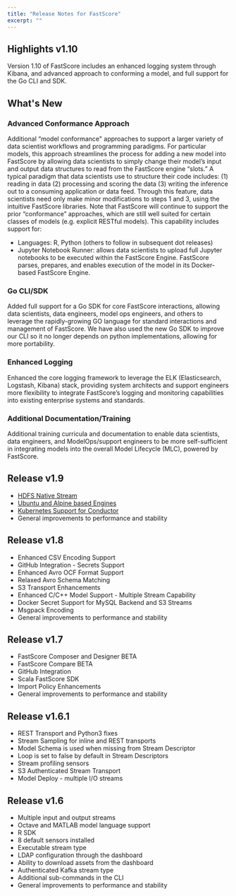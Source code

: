```yaml
---
title: "Release Notes for FastScore"
excerpt: ""
---
```

## Highlights v1.10
Version 1.10 of FastScore includes an enhanced logging system through Kibana, and advanced approach to conforming a model, and full support for the Go CLI and SDK.

## What's New

### Advanced Conformance Approach

Additional “model conformance" approaches to support a larger variety of data scientist workflows and programming paradigms. For particular models, this approach streamlines the process for adding a new model into FastScore by allowing data scientists to simply change their model’s input and output data structures to read from the FastScore engine “slots.” A typical paradigm that data scientists use to structure their code includes: (1) reading in data (2) processing and scoring the data (3) writing the inference out to a consuming application or data feed. Through this feature, data scientists need only make minor modifications to steps 1 and 3, using the intuitive FastScore libraries. Note that FastScore will continue to support the prior “conformance” approaches, which are still well suited for certain classes of models (e.g. explicit RESTful models). This capability includes support for:

* Languages: R, Python (others to follow in subsequent dot releases)
* Jupyter Notebook Runner: allows data scientists to upload full Jupyter notebooks to be executed within the FastScore Engine. FastScore parses, prepares, and enables execution of the model in its Docker-based FastScore Engine. 

### Go CLI/SDK

Added full support for a Go SDK for core FastScore interactions, allowing data scientists, data engineers, model ops engineers, and others to leverage the rapidly-growing GO language for standard interactions and management of FastScore. We have also used the new Go SDK to improve our CLI so it no longer depends on python implementations, allowing for more portability.

### Enhanced Logging

Enhanced the core logging framework to leverage the ELK (Elasticsearch, Logstash, Kibana) stack, providing system architects and support engineers more flexibility to integrate FastScore’s logging and monitoring capabilities into existing enterprise systems and standards. 

### Additional Documentation/Training

Additional training curricula and documentation to enable data scientists, data engineers, and ModelOps/support engineers to be more self-sufficient in integrating models into the overall Model Lifecycle (MLC), powered by FastScore.

## Release v1.9

* [HDFS Native Stream](https://opendatagroup.github.io/Product%Manuals/Stream%Descriptors/#section-hdfs)
* [Ubuntu and Alpine based Engines](https://opendatagroup.github.io/Product%Manuals/Engine)
* [Kubernetes Support for Conductor](https://opendatagroup.github.io/Product%Manuals/FastScore%Composer)
* General improvements to performance and stability

## Release v1.8

* Enhanced CSV Encoding Support
* GitHub Integration - Secrets Support
* Enhanced Avro OCF Format Support
* Relaxed Avro Schema Matching
* S3 Transport Enhancements
* Enhanced C/C++ Model Support - Multiple Stream Capability
* Docker Secret Support for MySQL Backend and S3 Streams
* Msgpack Encoding
* General improvements to performance and stability

## Release v1.7

* FastScore Composer and Designer BETA 
* FastScore Compare BETA
* GitHub Integration
* Scala FastScore SDK
* Import Policy Enhancements
* General improvements to performance and stability

## Release v1.6.1

* REST Transport and Python3 fixes
* Stream Sampling for inline and REST transports
* Model Schema is used when missing from Stream Descriptor
* Loop is set to false by default in Stream Descriptors
* Stream profiling sensors
* S3 Authenticated Stream Transport
* Model Deploy - multiple I/O streams

## Release v1.6

* Multiple input and output streams
* Octave and MATLAB model language support
* R SDK
* 8 default sensors installed
* Executable stream type
* LDAP configuration through the dashboard
* Ability to download assets from the dashboard
* Authenticated Kafka stream type
* Additional sub-commands in the CLI
* General improvements to performance and stability